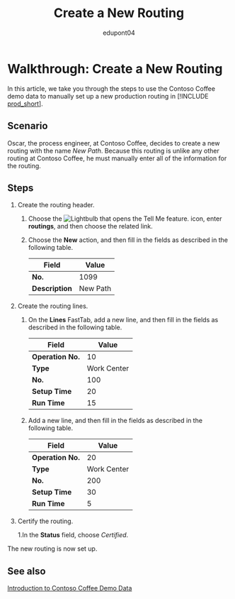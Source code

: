 ﻿---
title: Create a New Routing
description: Walkthrough to learn how to enter all of the information for a new routing manually in Business Central.
ms.date: 03/18/2022
ms.topic: article
ms.service: dynamics365-business-central
author: edupont04
ms.author: andreipa
---

# Walkthrough: Create a New Routing

In this article, we take you through the steps to use the Contoso Coffee demo data to manually set up a new production routing in [!INCLUDE [prod_short](../includes/prod_short.md)].  

## Scenario

Oscar, the process engineer, at Contoso Coffee, decides to create a new routing with the name *New Path*. Because this routing is unlike any other routing at Contoso Coffee, he must manually enter all of the information for the routing.  

## Steps

1. Create the routing header.  

    1. Choose the ![Lightbulb that opens the Tell Me feature.](../media/ui-search/search_small.png "Tell me what you want to do") icon, enter **routings**, and then choose the related link.  

    2. Choose the **New** action, and then fill in the fields as described in the following table.  

        |Field  |Value  |
        |---------|---------|
        |**No.** |1099|
        |**Description** |New Path|
2. Create the routing lines.

    1. On the **Lines** FastTab, add a new line, and then fill in the fields as described in the following table.  

        |Field  |Value  |
        |---------|---------|
        |**Operation No.** |10|
        |**Type** |Work Center|
        |**No.** |100|
        |**Setup Time** |20|
        |**Run Time** |15|

    2. Add a new line, and then fill in the fields as described in the following table.  

        |Field  |Value  |
        |---------|---------|
        |**Operation No.** |20|
        |**Type** |Work Center|
        |**No.** |200|
        |**Setup Time** |30|
        |**Run Time** |5|
3. Certify the routing.

    1.In the **Status** field, choose *Certified*.  

The new routing is now set up.  

## See also

[Introduction to Contoso Coffee Demo Data](contoso-coffee-intro.md)  
